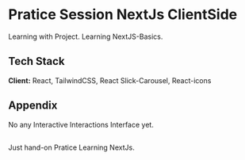 
# Pratice Session NextJs ClientSide

Learning with Project. 
Learning NextJS-Basics.


## Tech Stack

**Client:** React, TailwindCSS, React Slick-Carousel, React-icons

## Appendix

No any Interactive Interactions Interface yet. 

##

Just hand-on Pratice Learning NextJs. 
